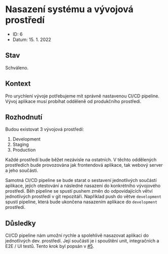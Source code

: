# Nasazení systému a vývojová prostředí

- ID: 6
- Datum: 15. 1. 2022

## Stav

Schváleno.

## Kontext

Pro urychlení vývoje potřebujeme mít správně nastavenou CI/CD pipeline. Vývoj aplikace musí probíhat odděleně od produkčního prostředí.

## Rozhodnutí

Budou existovat 3 vývojová prostředí:

1. Development
1. Staging
1. Production

Každé prostředí bude běžet nezávisle na ostatních. V těchto oddělených prostředích bude provozována jak frontendová aplikace, tak webový server a jeho součásti.

Samotná CI/CD pipeline se bude starat o sestavení jednotlivých součástí aplikace, jejich otestování a následné nasazení do konkrétního vývojového prostředí. Běh pipeline se spustí pushem změn do odpovídajících větví jednotlivých prostředí v git repozitáři. Například push do větve `development` spustí pipeline, která bude ukončena nasazením aplikace do `development` prostředí.

## Důsledky

CI/CD pipeline nám umožní rychle a spolehlivě nasazovat aplikaci do jednotlivých dev. prostředí. Její součástí je i spouštění unit, integračních a E2E / UI testů. Tento krok byl popsán v [#5](5_automatizace_testovani.md).
